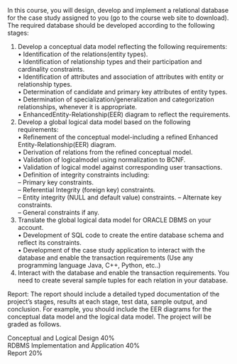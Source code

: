 In this course, you will design, develop and implement a relational database for the case study assigned to you (go to the course web site to download). The required database should be developed according to the following stages:
1. Develop a conceptual data model reflecting the following requirements:   
• Identification of the relations(entity types).  
• Identification of relationship types and their participation and cardinality constraints.  
• Identification of attributes and association of attributes with entity or relationship types.  
• Determination of candidate and primary key attributes of entity types.  
• Determination of specialization/generalization and categorization relationships, whenever it is appropriate.  
• EnhancedEntity-Relationship(EER) diagram to reflect the requirements.  
2. Develop a global logical data model based on the following requirements:  
• Refinement of the conceptual model-including a refined Enhanced Entity-Relationship(EER) diagram.  
• Derivation of relations from the refined conceptual model.  
• Validation of logicalmodel using normalization to BCNF.  
• Validation of logical model against corresponding user transactions.  
• Definition of integrity constraints including:  
– Primary key constraints.  
– Referential Integrity (foreign key) constraints.  
– Entity integrity (NULL and default value) constraints. – Alternate key constraints.  
– General constraints if any.   
3. Translate the global logical data model for ORACLE DBMS on your account.  
• Development of SQL code to create the entire database schema and reflect its constraints.  
• Development of the case study application to interact with the database and enable the transaction requirements (Use any programming language Java, C++, Python, etc..)  
4. Interact with the database and enable the transaction requirements. You need to create several sample tuples for each relation in your database.  

Report: The report should include a detailed typed documentation of the project’s stages, results at each stage, test data, sample output, and conclusion. For example, you should include the EER diagrams for the conceptual data model and the logical data model.
The project will be graded as follows.

Conceptual and Logical Design 40%  
RDBMS Implementation and Application 40%  
Report 20%
